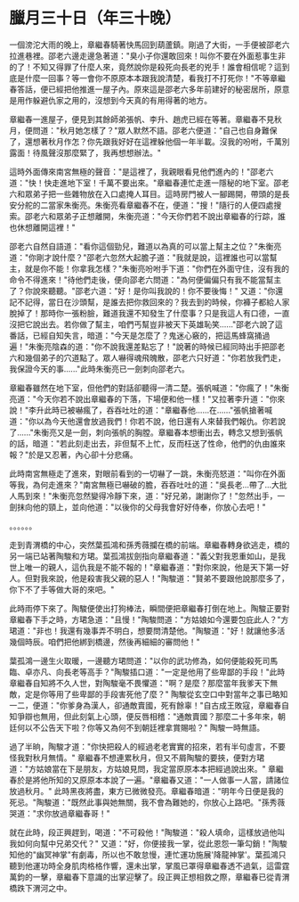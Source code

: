 # 臘月三十日（年三十晚）

一個滂沱大雨的晚上，章繼春騎著快馬回到葫蘆鎮。剛過了大街，一手便被邵老六拉進巷裡。邵老六邊走邊急著道："臭小子你還敢回來！叫你不要在外面惹事生非的了！不知又得罪了什麼人來，竟然說你是殺死向長老的兇手！誰會相信呢？這到底是什麼一回事？等一會你不原原本本跟我說清楚，看我打不打死你！"不等章繼春答話，便已經把他推進一屋子內。原來這是邵老六多年前建好的秘密居所，原意是用作躲避仇家之用的，沒想到今天真的有用得著的地方。

章繼春一進屋子，便見到其餘師弟張帆、李升、趙虎已經在等著。章繼春不見秋月，便問道："秋月她怎樣了？"眾人默然不語。邵老六便道："自己也自身難保了，還想著秋月作怎？你先跟我好好在這裡躲他個一年半載。沒我的吩咐，千萬別露面！待風聲沒那麼緊了，我再想想辦法。"

這時外面傳來南宮無極的聲音："是這裡了，我親眼看見他們進內的！"邵老六道："快！快走進地下室！千萬不要出來。"章繼春連忙走進一隱秘的地下室。邵老六和眾弟子把一些雜物放在入口處掩人耳目。這時房門被人一腳踢開，帶頭的是長安分舵的二當家朱衡亮。朱衡亮看章繼春不在，便道："搜！"隨行的人便四處搜索。邵老六和眾弟子正想離開，朱衡亮道："今天你們若不說出章繼春的行踪，誰也休想離開這裡！"

邵老六自然自語道："看你這個勁兒，難道以為真的可以當上幫主之位？"朱衡亮道："你剛才說什麼？"邵老六忽然大起膽子道："我就是說，這裡誰也可以當幫主，就是你不能！你拿我怎樣？"朱衡亮吩咐手下道："你們在外面守住，沒有我的命令不得進來！"待他們走後，便向邵老六問道："為何便偏偏只有我不能當幫主了？你說來聽聽。"邵老六道："好！是你叫我說的！你不要後悔！" 又道："你還記不記得，當日在沙頭幫，是誰去把你救回來的？我去到的時候，你褲子都給人家脫掉了！那時你一張粉臉，難道我還不知發生了什麼事？只是我這人有口德，一直沒把它說出去。若你做了幫主，咱們丐幫豈非被天下英雄恥笑......"邵老六說了這番話，已經自知失言，暗道："今天是怎麼了？鬼迷心竅的，把這馬蜂窩捅過遍！"朱衡亮陰森的道："你不說我還差點忘了！"說著的時候已經同時出手把邵老六和幾個弟子的穴道點了。眾人嚇得魂飛魄散，邵老六只好道："你若放我們走，我保證今天的事......"此時朱衡亮已一劍刺向邵老六。

章繼春雖然在地下室，但他們的對話卻聽得一清二楚。張帆喊道："你瘋了！"朱衡亮道："今天你若不說出章繼春的下落，下場便和他一樣！"又拉著李升道："你來說！"李升此時已被嚇瘋了，吞吞吐吐的道："章繼春他......在......"張帆搶著喊道："你以為今天他還會放過我們！你若不說，他日還有人來替我們報仇。你若說了......"朱衡亮又是一劍，刺向張帆的胸膛。章繼春本想衝出去，轉念又想到張帆的話，暗道："若此刻走出去，非但幫不上忙，反而枉送了性命，他們的仇由誰來報？"於是又忍著，內心卻十分悲痛。

此時南宮無極走了進來，對眼前看到的一切嚇了一跳，朱衡亮怒道："叫你在外面等我，為何走進來？"南宮無極已嚇破的膽，吞吞吐吐的道："吳長老...帶了...大批人馬到來！"朱衡亮忽然變得冷靜下來，道："好兄弟，謝謝你了！"忽然出手，一劍抹向他的頸上，並向他道："以後你的父母我會好好侍奉，你放心去吧！"

。。。。。。

走到青渭橋的中心，突然葉孤鴻和孫秀薇攔在橋的前端。章繼春轉身欲逃走，橋的另一端已站著陶駿和方珺。葉孤鴻拔劍指向章繼春道："義父對我恩重如山，是我世上唯一的親人，這仇我是不能不報的！"章繼春道："對你來說，他是天下第一好人。但對我來說，他是殺害我父親的惡人！"陶駿道："賢弟不要跟他說那麼多了，你下不了手等做大哥的來吧。"

此時雨停下來了。陶駿便使出打狗棒法，瞬間便把章繼春打倒在地上。陶駿正要對章繼春下手之時，方珺急道："且慢！"陶駿問道："方姑娘如今還要包庇此人？"方珺道："非也！我還有幾事弄不明白，想要問清楚他。"陶駿道："好！就讓他多活幾個時辰。咱們把他綁到橋邊，然後再細細的審問他！"

葉孤鴻一邊生火取暖，一邊聽方珺問道："以你的武功修為，如何便能殺死司馬臨、卓亦凡、向長老等高手？"陶駿插口道："一定是他用了些卑鄙的手段！"此時章繼春自知將不久人世，對陶駿毫不畏懼道："啊？是麼？那麼當年我爹天下無敵，定是你等用了些卑鄙的手段害死他了麼？" 陶駿從玄空口中對當年之事已略知一二，便道："你爹身為漢人，卻通敵賣國，死有餘辜！"自古成王敗寇，章繼春自知爭辯也無用，但此刻氣上心頭，便反唇相稽："通敵賣國？那麼二十多年來，朝廷何以不公告天下啦？你等又為何不到朝廷裡拿賞賜啦？" 陶駿一時無語。

過了半晌，陶駿才道："你快把殺人的經過老老實實的招來，若有半句虛言，不要怪我對秋月無情。" 章繼春不想連累秋月，但又不屑陶駿的要挾，便對方珺道："方姑娘當在下是朋友，方姑娘見問，我定當原原本本把經過說出來。" 章繼春於是將他所知的又原原本本說了一遍。"章繼春又道："一人做事一人當，請諸位放過秋月。" 此時黑夜將盡，東方已微微發亮。章繼春暗道："明年今日便是我的死忌。"陶駿道："既然此事與她無關，我不會為難她的，你放心上路吧。"孫秀薇哭道："求你放過章繼春哥！"

就在此時，段正興趕到，喝道："不可殺他！"陶駿道："殺人填命，這樣放過他叫我如何向幫中兄弟交代？" 又道："好，你便接我一掌，從此恩怨一筆勾銷！"陶駿知他的"幽冥神掌"有劇毒，所以也不敢怠慢，連忙運功施展'降龍神掌'。葉孤鴻只聽到他運功時全身肌肉格格作響，還未出掌，掌風已罩得章繼春透不過氣，這雷霆萬鈞的一擊，章繼春下意識的出掌迎擊了。段正興正想相救之際，章繼春已從青渭橋跌下渭河之中。
